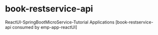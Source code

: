 # book-restservice-api
ReactUI-SpringBootMicroService-Tutorial Applications [book-restservice-api consumed by emp-app-reactUI]

